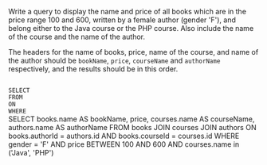 Write a query to display the name and price of all books which are in the price range 100 and 600, written by a female author (gender 'F'), and belong either to the Java course or the PHP course. Also include the name of the course and the name of the author.

The headers for the name of books, price, name of the course, and name of the author should be `bookName`, `price`, `courseName` and `authorName` respectively, and the results should be in this order.



<Editor lang="sql" dbName="students2-v3.db" type="exercise">
<code>
SELECT 
FROM
ON
WHERE
</code>

<solution>
SELECT  books.name AS bookName,
        price,
        courses.name AS courseName,
        authors.name AS authorName
FROM    books JOIN courses JOIN authors
ON      books.authorId = authors.id AND
        books.courseId = courses.id
WHERE   gender = 'F' AND
        price BETWEEN 100 AND 600 AND
        courses.name in ('Java', 'PHP')
</solution>
</Editor>